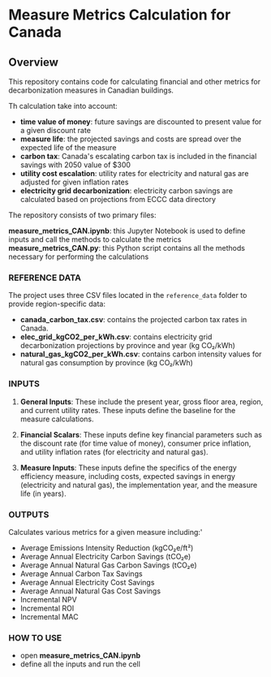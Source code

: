 # Measure Metrics Calculation for Canada

## Overview

This repository contains code for calculating financial and other metrics for decarbonization measures in Canadian buildings.

Th calculation take into account:

- **time value of money**: future savings are discounted to present value for a given discount rate
- **measure life**: the projected savings and costs are spread over the expected life of the measure
- **carbon tax**: Canada's escalating carbon tax is included in the financial savings with 2050 value of $300
- **utility cost escalation**: utility rates for electricity and natural gas are adjusted for given inflation rates
- **electricity grid decarbonization**: electricity carbon savings are calculated based on projections from ECCC data directory

The repository consists of two primary files:

**measure_metrics_CAN.ipynb**: this Jupyter Notebook is used to define inputs and call the methods to calculate the metrics
**measure_metrics_CAN.py**: this Python script contains all the methods necessary for performing the calculations

### REFERENCE DATA

The project uses three CSV files located in the `reference_data` folder to provide region-specific data:
- **canada_carbon_tax.csv**: contains the projected carbon tax rates in Canada.
- **elec_grid_kgCO2_per_kWh.csv**: contains electricity grid decarbonization projections by province and year (kg CO₂/kWh)
- **natural_gas_kgCO2_per_kWh.csv**: contains carbon intensity values for natural gas consumption by province (kg CO₂/kWh) 

### INPUTS

1. **General Inputs**: These include the present year, gross floor area, region, and current utility rates. These inputs define the baseline for the measure calculations.
   
2. **Financial Scalars**: These inputs define key financial parameters such as the discount rate (for time value of money), consumer price inflation, and utility inflation rates (for electricity and natural gas).

3. **Measure Inputs**: These inputs define the specifics of the energy efficiency measure, including costs, expected savings in energy (electricity and natural gas), the implementation year, and the measure life (in years).

### OUTPUTS

Calculates various metrics for a given measure including:'
- Average Emissions Intensity Reduction (kgCO₂e/ft²)
- Average Annual Electricity Carbon Savings (tCO₂e)
- Average Annual Natural Gas Carbon Savings (tCO₂e)
- Average Annual Carbon Tax Savings
- Average Annual Electricity Cost Savings
- Average Annual Natural Gas Cost Savings
- Incremental NPV
- Incremental ROI
- Incremental MAC

### HOW TO USE

- open **measure_metrics_CAN.ipynb**
- define all the inputs and run the cell 
